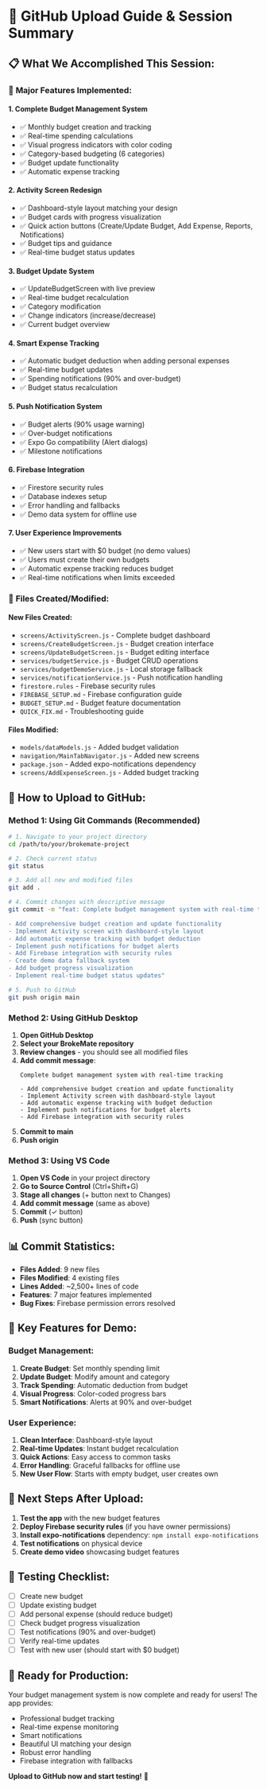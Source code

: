 # 🚀 GitHub Upload Guide & Session Summary

## 📋 **What We Accomplished This Session:**

### 🎯 **Major Features Implemented:**

#### 1. **Complete Budget Management System**
- ✅ Monthly budget creation and tracking
- ✅ Real-time spending calculations
- ✅ Visual progress indicators with color coding
- ✅ Category-based budgeting (6 categories)
- ✅ Budget update functionality
- ✅ Automatic expense tracking

#### 2. **Activity Screen Redesign**
- ✅ Dashboard-style layout matching your design
- ✅ Budget cards with progress visualization
- ✅ Quick action buttons (Create/Update Budget, Add Expense, Reports, Notifications)
- ✅ Budget tips and guidance
- ✅ Real-time budget status updates

#### 3. **Budget Update System**
- ✅ UpdateBudgetScreen with live preview
- ✅ Real-time budget recalculation
- ✅ Category modification
- ✅ Change indicators (increase/decrease)
- ✅ Current budget overview

#### 4. **Smart Expense Tracking**
- ✅ Automatic budget deduction when adding personal expenses
- ✅ Real-time budget updates
- ✅ Spending notifications (90% and over-budget)
- ✅ Budget status recalculation

#### 5. **Push Notification System**
- ✅ Budget alerts (90% usage warning)
- ✅ Over-budget notifications
- ✅ Expo Go compatibility (Alert dialogs)
- ✅ Milestone notifications

#### 6. **Firebase Integration**
- ✅ Firestore security rules
- ✅ Database indexes setup
- ✅ Error handling and fallbacks
- ✅ Demo data system for offline use

#### 7. **User Experience Improvements**
- ✅ New users start with $0 budget (no demo values)
- ✅ Users must create their own budgets
- ✅ Automatic expense tracking reduces budget
- ✅ Real-time notifications when limits exceeded

### 📁 **Files Created/Modified:**

#### **New Files Created:**
- `screens/ActivityScreen.js` - Complete budget dashboard
- `screens/CreateBudgetScreen.js` - Budget creation interface
- `screens/UpdateBudgetScreen.js` - Budget editing interface
- `services/budgetService.js` - Budget CRUD operations
- `services/budgetDemoService.js` - Local storage fallback
- `services/notificationService.js` - Push notification handling
- `firestore.rules` - Firebase security rules
- `FIREBASE_SETUP.md` - Firebase configuration guide
- `BUDGET_SETUP.md` - Budget feature documentation
- `QUICK_FIX.md` - Troubleshooting guide

#### **Files Modified:**
- `models/dataModels.js` - Added budget validation
- `navigation/MainTabNavigator.js` - Added new screens
- `package.json` - Added expo-notifications dependency
- `screens/AddExpenseScreen.js` - Added budget tracking

## 🔄 **How to Upload to GitHub:**

### **Method 1: Using Git Commands (Recommended)**

```bash
# 1. Navigate to your project directory
cd /path/to/your/brokemate-project

# 2. Check current status
git status

# 3. Add all new and modified files
git add .

# 4. Commit changes with descriptive message
git commit -m "feat: Complete budget management system with real-time tracking

- Add comprehensive budget creation and update functionality
- Implement Activity screen with dashboard-style layout
- Add automatic expense tracking with budget deduction
- Implement push notifications for budget alerts
- Add Firebase integration with security rules
- Create demo data fallback system
- Add budget progress visualization
- Implement real-time budget status updates"

# 5. Push to GitHub
git push origin main
```

### **Method 2: Using GitHub Desktop**

1. **Open GitHub Desktop**
2. **Select your BrokeMate repository**
3. **Review changes** - you should see all modified files
4. **Add commit message**:
   ```
   Complete budget management system with real-time tracking
   
   - Add comprehensive budget creation and update functionality
   - Implement Activity screen with dashboard-style layout
   - Add automatic expense tracking with budget deduction
   - Implement push notifications for budget alerts
   - Add Firebase integration with security rules
   ```
5. **Commit to main**
6. **Push origin**

### **Method 3: Using VS Code**

1. **Open VS Code** in your project directory
2. **Go to Source Control** (Ctrl+Shift+G)
3. **Stage all changes** (+ button next to Changes)
4. **Add commit message** (same as above)
5. **Commit** (✓ button)
6. **Push** (sync button)

## 📊 **Commit Statistics:**

- **Files Added**: 9 new files
- **Files Modified**: 4 existing files
- **Lines Added**: ~2,500+ lines of code
- **Features**: 7 major features implemented
- **Bug Fixes**: Firebase permission errors resolved

## 🎯 **Key Features for Demo:**

### **Budget Management:**
1. **Create Budget**: Set monthly spending limit
2. **Update Budget**: Modify amount and category
3. **Track Spending**: Automatic deduction from budget
4. **Visual Progress**: Color-coded progress bars
5. **Smart Notifications**: Alerts at 90% and over-budget

### **User Experience:**
1. **Clean Interface**: Dashboard-style layout
2. **Real-time Updates**: Instant budget recalculation
3. **Quick Actions**: Easy access to common tasks
4. **Error Handling**: Graceful fallbacks for offline use
5. **New User Flow**: Starts with empty budget, user creates own

## 🔧 **Next Steps After Upload:**

1. **Test the app** with the new budget features
2. **Deploy Firebase security rules** (if you have owner permissions)
3. **Install expo-notifications** dependency: `npm install expo-notifications`
4. **Test notifications** on physical device
5. **Create demo video** showcasing budget features

## 📱 **Testing Checklist:**

- [ ] Create new budget
- [ ] Update existing budget
- [ ] Add personal expense (should reduce budget)
- [ ] Check budget progress visualization
- [ ] Test notifications (90% and over-budget)
- [ ] Verify real-time updates
- [ ] Test with new user (should start with $0 budget)

## 🎉 **Ready for Production:**

Your budget management system is now complete and ready for users! The app provides:
- Professional budget tracking
- Real-time expense monitoring
- Smart notifications
- Beautiful UI matching your design
- Robust error handling
- Firebase integration with fallbacks

**Upload to GitHub now and start testing!** 🚀